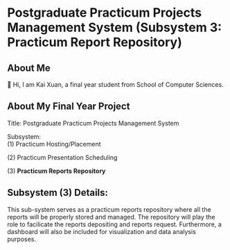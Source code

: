 # Postgraduate Practicum Projects Management System (Subsystem 3: Practicum Report Repository)

## About Me
:wave: Hi, I am Kai Xuan, a final year student from School of Computer Sciences.

## About My Final Year Project
Title: Postgraduate Practicum Projects Management System

Subsystem:  
(1) Practicum Hosting/Placement

(2) Practicum Presentation Scheduling

(3) **Practicum Reports Repository**

## Subsystem (3) Details:
This sub-system serves as a practicum reports repository where all the reports will be properly stored and managed. The repository will play the role to facilicate the reports depositing and reports request. Furthermore, a dashboard will also be included for visualization and data analysis purposes.


